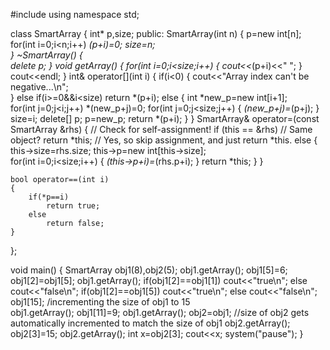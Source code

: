#include<iostream>
using namespace std;

class SmartArray
{
	int* p,size;
public:
	SmartArray(int n)
	{
		p=new int[n];
		for(int i=0;i<n;i++)
			*(p+i)=0;
		size=n;		
	}
	~SmartArray()
	{		
		delete p;
	}
	void getArray()
	{
		for(int i=0;i<size;i++)
		{
			cout<<*(p+i)<<"  ";
		}
		cout<<endl;
	}
	int& operator[](int i)
	{
		if(i<0)
		{
			cout<<"Array index can't be negative...\n";			
		}
		else if(i>=0&&i<size)
			return *(p+i);
		else 
		{
			int *new_p=new int[i+1];			
			for(int j=0;j<i;j++)
				*(new_p+j)=0;
			for(int j=0;j<size;j++)
			{
				*(new_p+j)=*(p+j);
			}
			size=i;
			delete[] p;
			p=new_p;
			return *(p+i);
		}
	}
	SmartArray& operator=(const SmartArray &rhs)
	{							// Check for self-assignment!
		if (this == &rhs)      // Same object?
			return *this;        // Yes, so skip assignment, and just return *this.
		else
		{
			this->size=rhs.size;
			this->p=new int[this->size];		
			for(int i=0;i<size;i++)
			{
				*(this->p+i)=*(rhs.p+i);
			}
		return *this;
		}
	}

	bool operator==(int i)
	{
		if(*p==i)
			return true;
		else
			return false;
	}
};

void main()
{
	SmartArray obj1(8),obj2(5);
	obj1.getArray();
	obj1[5]=6;
	obj1[2]=obj1[5];
	obj1.getArray();
	if(obj1[2]==obj1[1])
		cout<<"true\n";
	else
		cout<<"false\n";
	if(obj1[2]==obj1[5])
		cout<<"true\n";
	else
		cout<<"false\n";		
	obj1[15];			/incrementing the size of obj1 to 15	
	obj1.getArray();
	obj1[11]=9;
	obj1.getArray();
	obj2=obj1;			//size of obj2 gets automatically incremented to match the size of obj1
	obj2.getArray();
	obj2[3]=15;
	obj2.getArray();
	int x=obj2[3];
	cout<<x;
	system("pause");
}
